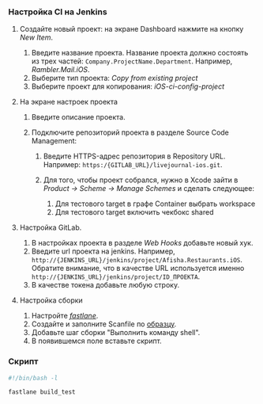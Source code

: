 ### Настройка CI на Jenkins

1. Создайте новый проект: на экране Dashboard нажмите на кнопку *New Item*.

    1. Введите название проекта. Название проекта должно состоять из трех частей: `Company.ProjectName.Department`. Например, *Rambler.Mail.iOS*.
    2. Выберите тип проекта: *Copy from existing project*
    3. Выберите проект для копирования: *iOS-ci-config-project*
    
2. На экране настроек проекта

    1. Введите описание проекта.
    2. Подключите репозиторий проекта в разделе Source Code Management:
        
        1. Введите HTTPS-адрес репозитория в Repository URL. Например: `https:/{GITLAB_URL}/livejournal-ios.git`.
        2. Для того, чтобы проект собрался, нужно в Xcode зайти в *Product -> Scheme -> Manage Schemes* и сделать следующее:
            
            1. Для тестового target в графе Container выбрать workspace
            2. Для тестового target включить чекбокс shared
    
3. Настройка GitLab.

    1. В настройках проекта в разделе *Web Hooks* добавьте новый хук.
    2. Введите url проекта на jenkins. Например, `http://{JENKINS_URL}/jenkins/project/Afisha.Restaurants.iOS`. Обратите внимание, что в качестве URL используется именно `http://{JENKINS_URL}/jenkins/project/ID_ПРОЕКТА`.
    3. В качестве токена добавьте любую строку.
    
4. Настройка сборки
    
    1. Настройте [*fastlane*](/processes/automation/continuous-delivery/simple-setup.md#Шаг-4-Базовая-настройка-fastlane).
    2. Создайте и заполните Scanfile по [образцу](/processes/automation/continuous-integration/scanfile-example.md).
    3. Добавьте шаг сборки "Выполнить команду shell".
    4. В появившемся поле вставьте скрипт.

### Скрипт

```sh
#!/bin/bash -l

fastlane build_test
```
